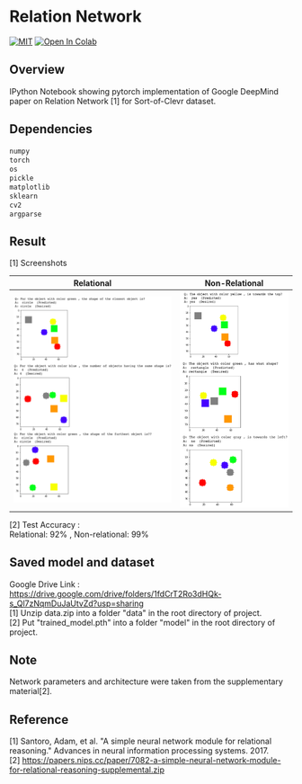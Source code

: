 # Relation Network
[![MIT](https://img.shields.io/badge/license-MIT-brightgreen.svg)](https://github.com/kritiksoman/Relation-Network/blob/master/LICENSE)
[![Open In Colab](https://colab.research.google.com/assets/colab-badge.svg)](https://colab.research.google.com/github/kritiksoman/Relation-Network/)

## Overview
IPython Notebook showing pytorch implementation of Google DeepMind paper on Relation Network [1] for Sort-of-Clevr dataset.

## Dependencies
```
numpy 
torch
os
pickle
matplotlib
sklearn
cv2
argparse
```

## Result 
[1] Screenshots<br/>

| Relational | Non-Relational|
| ------------- |:-------------:| 
|![image1](https://github.com/kritiksoman/Relation-Network/blob/master/results/r1.png)| ![image2](https://github.com/kritiksoman/Relation-Network/blob/master/results/r2.png) |

[2] Test Accuracy :<br/>
Relational: 92% , Non-relational: 99%

## Saved model and dataset
Google Drive Link : https://drive.google.com/drive/folders/1fdCrT2Ro3dHQk-s_Ql7zNqmDuJaUtvZd?usp=sharing <br/>
[1] Unzip data.zip into a folder "data" in the root directory of project. <br/>
[2] Put "trained_model.pth" into a folder "model" in the root directory of project.

## Note
Network parameters and architecture were taken from the supplementary material[2].

## Reference
[1] Santoro, Adam, et al. "A simple neural network module for relational reasoning." 
Advances in neural information processing systems. 2017. <br/>
[2] https://papers.nips.cc/paper/7082-a-simple-neural-network-module-for-relational-reasoning-supplemental.zip

